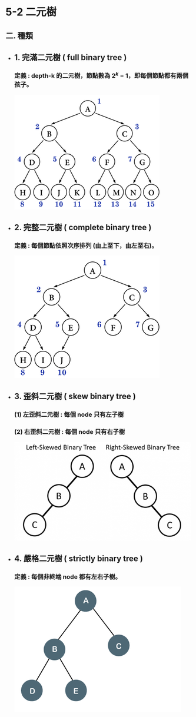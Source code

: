 # 5-2 二元樹

## 二. 種類

* ## 1. 完滿二元樹 ( full binary tree ) 

  ### **定義** : depth-k 的二元樹，節點數為 $2^k-1$，即每個節點都有兩個孩子。

  ![](../picture/fullTree.png)

* ## 2. 完整二元樹 ( complete binary tree )

  ### **定義** : 每個節點依照**次序排列** (由上至下，由左至右)。

  ![](../picture/completeTree.png)

* ## 3. 歪斜二元樹 ( skew binary tree )

  ### (1)  **左**歪斜二元樹 : 每個 node 只有**左**子樹

  ### (2)  **右**歪斜二元樹 : 每個 node 只有**右**子樹

  ![](../picture/skewedTree.png)

* ## 4. 嚴格二元樹 ( strictly binary tree )

  ### **定義** : 每個**非終端** node 都有**左右子樹**。

  ![](../picture/strictlyTree.png)

